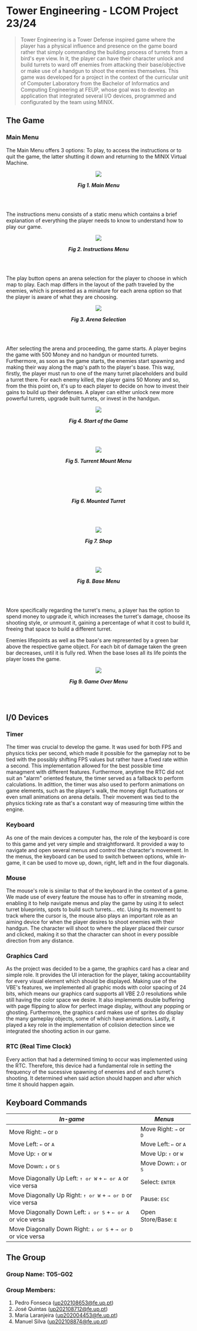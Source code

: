 # Tower Engineering - LCOM Project 23/24

> Tower Engineering is a Tower Defense inspired game where the player has a physical influence and presence on the game board rather that simply commanding the building process of turrets from a bird's eye view. In it, the player can have their character unlock and build turrets to ward off enemies from attacking their base/objective or make use of a handgun to shoot the enemies themselves. This game was developed for a project in the context of the curricular unit of Computer Laboratory from the Bachelor of Informatics and Computing Engineering at FEUP, whose goal was to develop an application that integrated several I/O devices, programmed and configurated by the team using MINIX.

## The Game
### Main Menu

The Main Menu offers 3 options: To play, to access the instructions or to quit the game, the latter shutting it down and returning to the MINIX Virtual Machine. 

<p align="center" justify="center">
  <img src="https://github.com/user-attachments/assets/3722369e-d96b-4d75-b97d-8edcf002fe7f"/>
</p>
<p align="center">
  <b><i>Fig 1. Main Menu </i></b>
</p>
<br>
<br />

The instructions menu consists of a static menu which contains a brief explanation of everything the player needs to know to understand how to play our game.

<p align="center" justify="center">
  <img src="https://github.com/user-attachments/assets/c8911822-4a1c-408f-a140-d96fb0488232"/>
</p>
<p align="center">
  <b><i>Fig 2. Instructions Menu </i></b>
</p>
<br>
<br />

The play button opens an arena selection for the player to choose in which map to play. Each map differs in the layout of the path traveled by the enemies, which is presented as a miniature for each arena option so that the player is aware of what they are choosing.

<p align="center" justify="center">
  <img src="https://github.com/user-attachments/assets/fe7e536f-e681-48fc-b36a-c5a0ef578ad6"/>
</p>
<p align="center">
  <b><i>Fig 3. Arena Selection </i></b>
</p>
<br>
<br />

After selecting the arena and proceeding, the game starts. A player begins the game with 500 Money and no handgun or mounted turrets. Furthermore, as soon as the game starts, the enemies start spawning and making their way along the map's path to the player's base. This way, firstly, the player must run to one of the many turret placeholders and build a turret there. For each enemy killed, the player gains 50 Money and so, from the this point on, it's up to each player to decide on how to invest their gains to build up their defenses. A player can either unlock new more powerful turrets, upgrade built turrets, or invest in the handgun. 

<p align="center" justify="center">
  <img src="https://github.com/user-attachments/assets/bfcb40e2-eb65-4c76-8fa8-7454a5403d75"/>
</p>
<p align="center">
  <b><i>Fig 4. Start of the Game </i></b>
</p>
<br>
<br />

<p align="center" justify="center">
  <img src="https://github.com/user-attachments/assets/a8245f0c-787c-43c3-bbed-8701ffc1c476"/>
</p>
<p align="center">
  <b><i>Fig 5. Turrent Mount Menu </i></b>
</p>
<br>
<br />

<p align="center" justify="center">
  <img src="https://github.com/user-attachments/assets/8c7f69ed-8b7f-4a32-987a-5edaa1b5bfd4"/>
</p>
<p align="center">
  <b><i>Fig 6. Mounted Turret </i></b>
</p>
<br>
<br />

<p align="center" justify="center">
  <img src="https://github.com/user-attachments/assets/36fdbc58-bcbd-4faf-a045-54010cc26d2a"/>
</p>
<p align="center">
  <b><i>Fig 7. Shop </i></b>
</p>
<br>
<br />

<p align="center" justify="center">
  <img src="https://github.com/user-attachments/assets/9d7a15bd-7027-4c7e-89fa-cf5fbeb26903"/>
</p>
<p align="center">
  <b><i>Fig 8. Base Menu </i></b>
</p>
<br>
<br />


More specifically regarding the turret's menu, a player has the option to spend money to upgrade it, which increases the turret's damage, choose its shooting style, or unmount it, gaining a percentage of what it cost to build it, freeing that space to build a different turret.


Enemies lifepoints as well as the base's are represented by a green bar above the respective game object. For each bit of damage taken the green bar decreases, until it is fully red. When the base loses all its life points the player loses the game.
<p align="center" justify="center">
  <img src="https://github.com/user-attachments/assets/40618e6c-395b-4fa7-bde1-2774d9cd01c2"/>
</p>
<p align="center">
  <b><i>Fig 9. Game Over Menu </i></b>
</p>
<br>
<br />


## I/0 Devices

### Timer
The timer was crucial to develop the game. It was used for both FPS and physics ticks per second, which made it possible for the gameplay not to be tied with the possibly shifting FPS values but rather have a fixed rate within a second. This implementation allowed for the best possible time managment with different features. Furthermore, anytime the RTC did not suit an "alarm" oriented feature, the timer served as a fallback to perform calculations. In adittion, the timer was also used to perform animations on game elements, such as the player's walk, the money digit fluctuations or even small animations on arena details. Their movement was tied to the physics ticking rate as that's a constant way of measuring time within the engine.

### Keyboard
As one of the main devices a computer has, the role of the keyboard is core to this game and yet very simple and straightforward. It provided a way to navigate and open several menus and control the character's movement. In the menus, the keyboard can be used to switch between options, while in-game, it can be used to move up, down, right, left and in the four diagonals.

### Mouse
The mouse's role is similar to that of the keyboard in the context of a game. We made use of every feature the mouse has to offer in streaming mode, enabling it to help navigate menus and play the game by using it to select turret blueprints, spots to build such turrets... etc. Using its movement to track where the cursor is, the mouse also plays an important role as an aiming device for when the player desires to shoot enemies with their handgun. The character will shoot to where the player placed their cursor and clicked, making it so that the character can shoot in every possible direction from any distance.

### Graphics Card
As the project was decided to be a game, the graphics card has a clear and simple role. It provides the UI interaction for the player, taking accountability for every visual element which should be displayed. Making use of the VBE's features, we implemented all graphic mods with color spacing of 24 bits, which means our graphics card supports all VBE 2.0 resolutions while still having the color space we desire. It also implements double buffering with page flipping to allow for perfect image display, without any popping or ghosting. Furthermore, the graphics card makes use of sprites do display the many gameplay objects, some of which have animations. Lastly, it played a key role in the implementation of colision detection since we integrated the shooting action in our game.

### RTC (Real Time Clock)
Every action that had a determined timing to occur was implemented using the RTC. Therefore, this device had a fundamental role in setting the frequency of the sucessive spawning of enemies and of each turret's shooting. It determined when said action should happen and after which time it should happen again.

## Keyboard Commands
| *In-game*                                          | *Menus*                                          |
|----------------------------------------------------|--------------------------------------------------|
| 	Move Right: <kbd>&rarr;</kbd> or <kbd>D</kbd>    |   Move Right: <kbd>&rarr;</kbd> or <kbd>D</kbd>  |
| 	Move Left: <kbd>&larr;</kbd> or <kbd>A</kbd>     |   Move Left: <kbd>&larr;</kbd> or <kbd>A</kbd>   |
| 	Move Up: <kbd>&uarr;</kbd> or <kbd>W</kbd>       |   Move Up: <kbd>&uarr;</kbd> or <kbd>W</kbd>     |
|   Move Down: <kbd>&darr;</kbd> or <kbd>S</kbd>     |   Move Down: <kbd>&darr;</kbd> or <kbd>S</kbd>   |
|   Move Diagonally Up Left: <kbd><kbd>&uarr;</kbd> or <kbd>W</kbd></kbd> + <kbd><kbd>&larr;</kbd> or <kbd>A</kbd></kbd> or vice versa |  Select: <kbd>ENTER</kbd> |
|   Move Diagonally Up Right: <kbd><kbd>&uarr;</kbd> or <kbd>W</kbd></kbd> + <kbd><kbd>&rarr;</kbd> or <kbd>D</kbd></kbd> or vice versa |  Pause: <kbd>ESC</kbd> |
|   Move Diagonally Down Left: <kbd><kbd>&darr;</kbd> or <kbd>S</kbd></kbd> + <kbd><kbd>&larr;</kbd> or <kbd>A</kbd></kbd> or vice versa |  Open Store/Base: <kbd>E</kbd> |
|   Move Diagonally Down Right: <kbd><kbd>&darr;</kbd> or <kbd>S</kbd></kbd> + <kbd><kbd>&rarr;</kbd> or <kbd>D</kbd></kbd> or vice versa |

## The Group
### Group Name: T05-G02
### Group Members:
1. Pedro Fonseca       (up202108653@fe.up.pt)
2. José Quintas        (up202108712@fe.up.pt)
3. Maria Laranjeira    (up202004453@fe.up.pt)
4. Manuel Silva        (up202108874@fe.up.pt)

